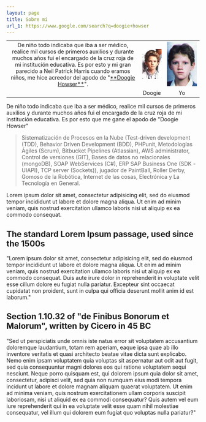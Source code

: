 ```yaml
---
layout: page
title: Sobre mi
url_1: https://www.google.com/search?q=doogie+howser
---
```


<table style="text-align: center; width: auto;">
  <tbody>
    <tr>
      <td>De niño todo indicaba que iba a ser médico, realice mil cursos de primeros auxilios y durante muchos años fui el encargado de la cruz roja de mi institución educativa. Es por esto y mi gran parecido a Neil Patrick Harris cuando eramos niños, me hice acreedor del apodo de "<a target="_blank" href="{{ page.url_1 }}">**Doogie Howser**</a>".</td>
      <td><img src="/public/imgs/doogie-howser.jpg" alt="Doogie Howser"/></td>
      <td><img src="/public/imgs/yo-joven.jpg" alt="JuanDavid8a" style="max-width:78px;"/></td>
    </tr>
    <tr>
      <td></td>
      <td>Doogie</td>
      <td>Yo</td>
    </tr>
  </tbody>
</table>

<p class="message">
De niño todo indicaba que iba a ser médico, realice mil cursos de primeros auxilios y durante muchos años fui el encargado de la cruz roja de mi institución educativa. Es por esto que me gane el apodo de "Doogie Howser" 
</p>

<blockquote>
Sistematización de Procesos en la Nube (Test-driven development (TDD), Behavior Driven Development (BDD), PHPunit, Metodologías Ágiles (Scrum), Bitbucket Pipelines (Atlassian), AWS administrator, Control de versiones (GIT), Bases de datos no relacionales (mongoDB), SOAP WebServices (C#), ERP SAP Business One (SDK - UIAPI), TCP server (Sockets)), jugador de PaintBall, Roller Derby, Gomoso de la Robótica, Internet de las cosas, Electrónica y La Tecnología en General.
</blockquote>

Lorem ipsum dolor sit amet, consectetur adipisicing elit, sed do eiusmod tempor incididunt ut labore et dolore magna aliqua. Ut enim ad minim veniam, quis nostrud exercitation ullamco laboris nisi ut aliquip ex ea commodo consequat.

## The standard Lorem Ipsum passage, used since the 1500s

"Lorem ipsum dolor sit amet, consectetur adipisicing elit, sed do eiusmod tempor incididunt ut labore et dolore magna aliqua. Ut enim ad minim veniam, quis nostrud exercitation ullamco laboris nisi ut aliquip ex ea commodo consequat. Duis aute irure dolor in reprehenderit in voluptate velit esse cillum dolore eu fugiat nulla pariatur. Excepteur sint occaecat cupidatat non proident, sunt in culpa qui officia deserunt mollit anim id est laborum."

## Section 1.10.32 of "de Finibus Bonorum et Malorum", written by Cicero in 45 BC


"Sed ut perspiciatis unde omnis iste natus error sit voluptatem accusantium doloremque laudantium, totam rem aperiam, eaque ipsa quae ab illo inventore veritatis et quasi architecto beatae vitae dicta sunt explicabo. Nemo enim ipsam voluptatem quia voluptas sit aspernatur aut odit aut fugit, sed quia consequuntur magni dolores eos qui ratione voluptatem sequi nesciunt. Neque porro quisquam est, qui dolorem ipsum quia dolor sit amet, consectetur, adipisci velit, sed quia non numquam eius modi tempora incidunt ut labore et dolore magnam aliquam quaerat voluptatem. Ut enim ad minima veniam, quis nostrum exercitationem ullam corporis suscipit laboriosam, nisi ut aliquid ex ea commodi consequatur? Quis autem vel eum iure reprehenderit qui in ea voluptate velit esse quam nihil molestiae consequatur, vel illum qui dolorem eum fugiat quo voluptas nulla pariatur?"
